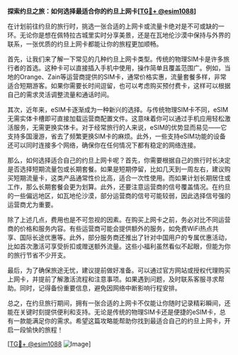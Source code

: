 **探索约旦之旅：如何选择最适合你的约旦上网卡[[TG💪+ @esim1088](https://t.me/s/esim1088)]**

在计划前往约旦的旅行时，挑选一张合适的上网卡或流量卡绝对是不可或缺的一环。无论你是想在佩特拉古城里实时分享美景，还是在瓦地伦沙漠中保持与外界的联系，一张优质的约旦上网卡都能让你的旅程更加顺畅。

首先，让我们来了解一下常见的几种约旦上网卡类型。传统的物理SIM卡是许多旅行者的首选。这种卡可以直接插入手机中使用，操作简单且覆盖范围广。例如，当地的Orange、Zain等运营商提供的SIM卡，通常价格实惠，流量套餐多样，非常适合短期游客。如果你需要长时间逗留，也可以考虑购买预付费卡，这样可以根据自己的需求灵活调整流量和通话时间。

其次，近年来，eSIM卡逐渐成为一种新兴的选择。与传统物理SIM卡不同，eSIM无需实体卡槽即可直接加载运营商配置文件。这意味着你可以通过手机应用轻松激活服务，无需更换实体卡。对于经常旅行的人来说，eSIM的优势显而易见——它支持多国漫游，省去了频繁更换SIM卡的麻烦。此外，一些支持eSIM功能的设备还可以同时连接多个网络，确保你在任何情况下都有稳定的网络连接。

那么，如何选择适合自己的约旦上网卡呢？首先，你需要根据自己的旅行时长决定是否选择短期流量包或长期套餐。如果是短期停留，比如几天到一周左右，建议购买短期流量卡，这类产品通常性价比高，适合一次性使用。而如果计划长期居住或工作，那么长期套餐会更为划算。此外，还要注意运营商的信号覆盖情况。在约旦的一些偏远地区，如瓦地伦沙漠，部分运营商的信号可能较弱，因此选择信号强的运营商尤为重要。

除了上述几点，费用也是不可忽视的因素。在购买上网卡之前，务必对比不同运营商的价格和服务内容。有些运营商可能会提供额外的服务，如免费WiFi热点共享、国际长途优惠等。此外，部分服务商还推出了针对中国用户的专属优惠活动，比如首次激活可享受折扣或赠送额外流量。这些小福利虽然看似不起眼，但能为你的旅行节省不少开支。

最后，为了确保旅途无忧，建议提前做好准备。可以通过官方网站或授权代理购买上网卡，并提前了解激活流程和注意事项。如果遇到问题，及时联系客服寻求帮助。同时，记得备份重要信息，避免因网络中断影响行程安排。

总之，在约旦旅行期间，拥有一张合适的上网卡不仅能让你随时记录精彩瞬间，还能在关键时刻提供便利和支持。无论是传统的物理SIM卡还是便捷的eSIM卡，总有一款能满足你的需求。希望这篇攻略能帮助你找到最适合自己的约旦上网卡，开启一段愉快的旅程！

[[TG💪+ @esim1088](https://t.me/s/esim1088) ![Image](https://i.postimg.cc/4NQfJmqS/Snipaste-2025-05-13-00-14-12.png)]